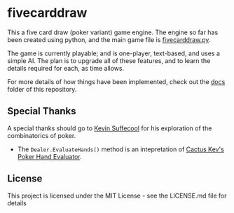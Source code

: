 # fivecarddraw

This a five card draw (poker variant) game engine. The engine so far has been created using python, and the main game file is [fivecarddraw.py](fivecarddraw.py).

The game is currently playable; and is one-player, text-based, and uses a simple AI. The plan is to upgrade all of these features, and to learn the details required for each, as time allows.

For more details of how things have been implemented, check out the [docs](docs) folder of this repository.

## Special Thanks

A special thanks should go to [Kevin Suffecool](https://suffe.cool/) for his exploration of the combinatorics of poker.

* The ```Dealer.EvaluateHands()``` method is an intepretation of [Cactus Kev's Poker Hand Evaluator](http://suffe.cool/poker/evaluator.html).

## License

This project is licensed under the MIT License - see the LICENSE.md file for details